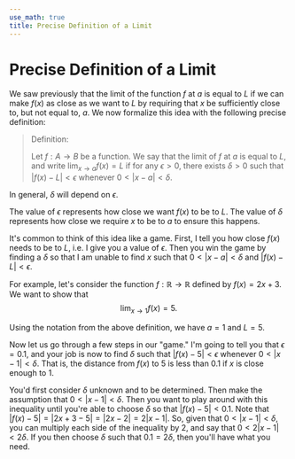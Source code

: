 ```yaml
---
use_math: true
title: Precise Definition of a Limit
---
```


# Precise Definition of a Limit

We saw previously that the limit of the function $f$ at $a$ is equal to $L$ if we can make $f(x)$ as close as we want to $L$ by requiring that $x$ be sufficiently close to, but not equal to, $a$. We now formalize this idea with the following precise definition:

>Definition:
>
>Let $f:A \rightarrow B$ be a function. We say that the limit of $f$ at $a$ is equal to $L$, and write $\lim_{x \rightarrow a} f(x) =L$ if for any $\epsilon > 0$, there exists $\delta > 0$ such that $|f(x)-L|< \epsilon$ whenever $0<|x-a|<\delta$.

In general, $\delta$ will depend on $\epsilon$.

The value of $\epsilon$ represents how close we want $f(x)$ to be to $L$. The value of $\delta$ represents how close we require $x$ to be to $a$ to ensure this happens.

It's common to think of this idea like a game. First, I tell you how close $f(x)$ needs to be to $L$, i.e. I give you a value of $\epsilon$. Then you win the game by finding a $\delta$ so that I am unable to find $x$ such that $0<|x-a|<\delta$ and $|f(x)-L|<\epsilon$.

For example, let's consider the function $f: \mathbb{R} \rightarrow \mathbb{R}$ defined by $f(x) = 2x + 3$. We want to show that
$$
\lim_{x\rightarrow 1} f(x) = 5.
$$

Using the notation from the above definition, we have $a=1$ and $L=5$.

Now let us go through a few steps in our "game." I'm going to tell you that $\epsilon = 0.1$, and your job is now to find $\delta$ such that $|f(x)-5| < \epsilon$ whenever $0<|x-1|<\delta$. That is, the distance from $f(x)$ to $5$ is less than $0.1$ if $x$ is close enough to $1$.

You'd first consider $\delta$ unknown and to be determined. Then make the assumption that $0<|x-1|<\delta$. Then you want to play around with this inequality until you're able to choose $\delta$ so that $|f(x)-5| < 0.1$. Note that $|f(x)-5| = |2x+3-5| = |2x-2| = 2|x-1|$. So, given that $0<|x-1|<\delta$, you can multiply each side of the inequality by $2$, and say that $0<2|x-1|<2\delta$. If you then choose $\delta$ such that $0.1=2\delta$, then you'll have what you need.






